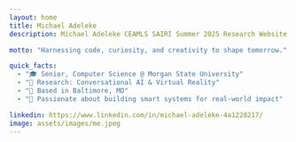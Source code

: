 ```yaml
---
layout: home
title: Michael Adeleke
description: Michael Adeleke CEAMLS SAIRI Summer 2025 Research Website

motto: "Harnessing code, curiosity, and creativity to shape tomorrow."

quick_facts:
  - "🎓 Senior, Computer Science @ Morgan State University"
  - "🔬 Research: Conversational AI & Virtual Reality"
  - "📍 Based in Baltimore, MD"
  - "🚀 Passionate about building smart systems for real-world impact"

linkedin: https://www.linkedin.com/in/michael-adeleke-4a1228217/
image: assets/images/me.jpeg
---
```

